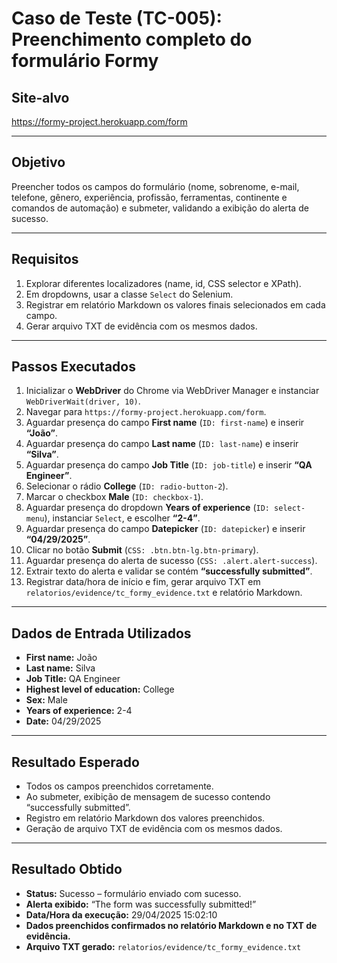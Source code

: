 # Caso de Teste (TC-005): Preenchimento completo do formulário Formy

## Site-alvo  
https://formy-project.herokuapp.com/form

---

## Objetivo  
Preencher todos os campos do formulário (nome, sobrenome, e-mail, telefone, gênero, experiência, profissão, ferramentas, continente e comandos de automação) e submeter, validando a exibição do alerta de sucesso.

---

## Requisitos  
1. Explorar diferentes localizadores (name, id, CSS selector e XPath).  
2. Em dropdowns, usar a classe `Select` do Selenium.  
3. Registrar em relatório Markdown os valores finais selecionados em cada campo.  
4. Gerar arquivo TXT de evidência com os mesmos dados.

---

## Passos Executados  
1. Inicializar o **WebDriver** do Chrome via WebDriver Manager e instanciar `WebDriverWait(driver, 10)`.  
2. Navegar para `https://formy-project.herokuapp.com/form`.  
3. Aguardar presença do campo **First name** (`ID: first-name`) e inserir **“João”**.  
4. Aguardar presença do campo **Last name** (`ID: last-name`) e inserir **“Silva”**.  
5. Aguardar presença do campo **Job Title** (`ID: job-title`) e inserir **“QA Engineer”**.  
6. Selecionar o rádio **College** (`ID: radio-button-2`).  
7. Marcar o checkbox **Male** (`ID: checkbox-1`).  
8. Aguardar presença do dropdown **Years of experience** (`ID: select-menu`), instanciar `Select`, e escolher **“2-4”**.  
9. Aguardar presença do campo **Datepicker** (`ID: datepicker`) e inserir **“04/29/2025”**.  
10. Clicar no botão **Submit** (`CSS: .btn.btn-lg.btn-primary`).  
11. Aguardar presença do alerta de sucesso (`CSS: .alert.alert-success`).  
12. Extrair texto do alerta e validar se contém **“successfully submitted”**.  
13. Registrar data/hora de início e fim, gerar arquivo TXT em `relatorios/evidence/tc_formy_evidence.txt` e relatório Markdown.

---

## Dados de Entrada Utilizados  
- **First name:** João  
- **Last name:** Silva  
- **Job Title:** QA Engineer  
- **Highest level of education:** College  
- **Sex:** Male  
- **Years of experience:** 2-4  
- **Date:** 04/29/2025  

---

## Resultado Esperado  
- Todos os campos preenchidos corretamente.  
- Ao submeter, exibição de mensagem de sucesso contendo “successfully submitted”.  
- Registro em relatório Markdown dos valores preenchidos.  
- Geração de arquivo TXT de evidência com os mesmos dados.  

---

## Resultado Obtido  
- **Status:** Sucesso – formulário enviado com sucesso.  
- **Alerta exibido:** “The form was successfully submitted!”  
- **Data/Hora da execução:** 29/04/2025 15:02:10  
- **Dados preenchidos confirmados no relatório Markdown e no TXT de evidência.**  
- **Arquivo TXT gerado:** `relatorios/evidence/tc_formy_evidence.txt`  